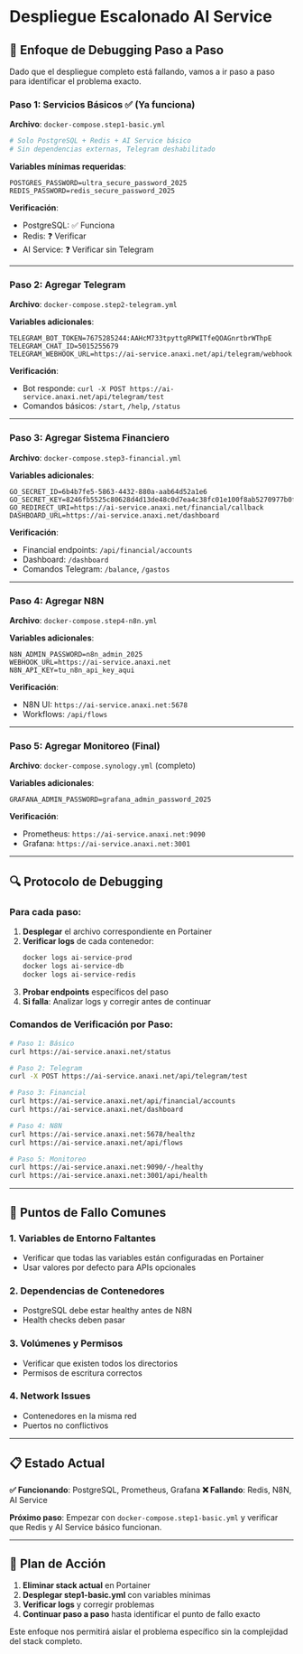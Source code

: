 # Despliegue Escalonado AI Service

## 🎯 Enfoque de Debugging Paso a Paso

Dado que el despliegue completo está fallando, vamos a ir paso a paso para identificar el problema exacto.

### Paso 1: Servicios Básicos ✅ (Ya funciona)
**Archivo**: `docker-compose.step1-basic.yml`

```yaml
# Solo PostgreSQL + Redis + AI Service básico
# Sin dependencias externas, Telegram deshabilitado
```

**Variables mínimas requeridas**:
```env
POSTGRES_PASSWORD=ultra_secure_password_2025
REDIS_PASSWORD=redis_secure_password_2025
```

**Verificación**:
- PostgreSQL: ✅ Funciona
- Redis: ❓ Verificar
- AI Service: ❓ Verificar sin Telegram

---

### Paso 2: Agregar Telegram
**Archivo**: `docker-compose.step2-telegram.yml`

**Variables adicionales**:
```env
TELEGRAM_BOT_TOKEN=7675285244:AAHcM733tpyttgRPWITfeQOAGnrtbrWThpE
TELEGRAM_CHAT_ID=5015255679
TELEGRAM_WEBHOOK_URL=https://ai-service.anaxi.net/api/telegram/webhook
```

**Verificación**:
- Bot responde: `curl -X POST https://ai-service.anaxi.net/api/telegram/test`
- Comandos básicos: `/start`, `/help`, `/status`

---

### Paso 3: Agregar Sistema Financiero
**Archivo**: `docker-compose.step3-financial.yml`

**Variables adicionales**:
```env
GO_SECRET_ID=6b4b7fe5-5863-4432-880a-aab64d52a1e6
GO_SECRET_KEY=8246fb5525c80628d4d13de48c0d7ea4c38fc01e100f8ab5270977b0f0898ce6469d68e09667e77da588f172c9147a83748aa026b8382b9139b13c8d8e9cb79b
GO_REDIRECT_URI=https://ai-service.anaxi.net/financial/callback
DASHBOARD_URL=https://ai-service.anaxi.net/dashboard
```

**Verificación**:
- Financial endpoints: `/api/financial/accounts`
- Dashboard: `/dashboard`
- Comandos Telegram: `/balance`, `/gastos`

---

### Paso 4: Agregar N8N
**Archivo**: `docker-compose.step4-n8n.yml`

**Variables adicionales**:
```env
N8N_ADMIN_PASSWORD=n8n_admin_2025
WEBHOOK_URL=https://ai-service.anaxi.net
N8N_API_KEY=tu_n8n_api_key_aqui
```

**Verificación**:
- N8N UI: `https://ai-service.anaxi.net:5678`
- Workflows: `/api/flows`

---

### Paso 5: Agregar Monitoreo (Final)
**Archivo**: `docker-compose.synology.yml` (completo)

**Variables adicionales**:
```env
GRAFANA_ADMIN_PASSWORD=grafana_admin_password_2025
```

**Verificación**:
- Prometheus: `https://ai-service.anaxi.net:9090`
- Grafana: `https://ai-service.anaxi.net:3001`

---

## 🔍 Protocolo de Debugging

### Para cada paso:

1. **Desplegar** el archivo correspondiente en Portainer
2. **Verificar logs** de cada contenedor:
   ```bash
   docker logs ai-service-prod
   docker logs ai-service-db
   docker logs ai-service-redis
   ```
3. **Probar endpoints** específicos del paso
4. **Si falla**: Analizar logs y corregir antes de continuar

### Comandos de Verificación por Paso:

```bash
# Paso 1: Básico
curl https://ai-service.anaxi.net/status

# Paso 2: Telegram
curl -X POST https://ai-service.anaxi.net/api/telegram/test

# Paso 3: Financial
curl https://ai-service.anaxi.net/api/financial/accounts
curl https://ai-service.anaxi.net/dashboard

# Paso 4: N8N
curl https://ai-service.anaxi.net:5678/healthz
curl https://ai-service.anaxi.net/api/flows

# Paso 5: Monitoreo
curl https://ai-service.anaxi.net:9090/-/healthy
curl https://ai-service.anaxi.net:3001/api/health
```

---

## 🚨 Puntos de Fallo Comunes

### 1. **Variables de Entorno Faltantes**
- Verificar que todas las variables están configuradas en Portainer
- Usar valores por defecto para APIs opcionales

### 2. **Dependencias de Contenedores**
- PostgreSQL debe estar healthy antes de N8N
- Health checks deben pasar

### 3. **Volúmenes y Permisos**
- Verificar que existen todos los directorios
- Permisos de escritura correctos

### 4. **Network Issues**
- Contenedores en la misma red
- Puertos no conflictivos

---

## 📋 Estado Actual

**✅ Funcionando**: PostgreSQL, Prometheus, Grafana
**❌ Fallando**: Redis, N8N, AI Service

**Próximo paso**: Empezar con `docker-compose.step1-basic.yml` y verificar que Redis y AI Service básico funcionan.

---

## 🎯 Plan de Acción

1. **Eliminar stack actual** en Portainer
2. **Desplegar step1-basic.yml** con variables mínimas
3. **Verificar logs** y corregir problemas
4. **Continuar paso a paso** hasta identificar el punto de fallo exacto

Este enfoque nos permitirá aislar el problema específico sin la complejidad del stack completo.